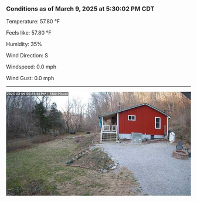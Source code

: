 ### Conditions as of March 9, 2025 at 5:30:02 PM CDT 

Temperature: 57.80 &deg;F

Feels like: 57.80 &deg;F

Humidity: 35%

Wind Direction: S

Windspeed: 0.0 mph

Wind Gust: 0.0 mph

---

<img src="./images/latest.jpeg"/>

